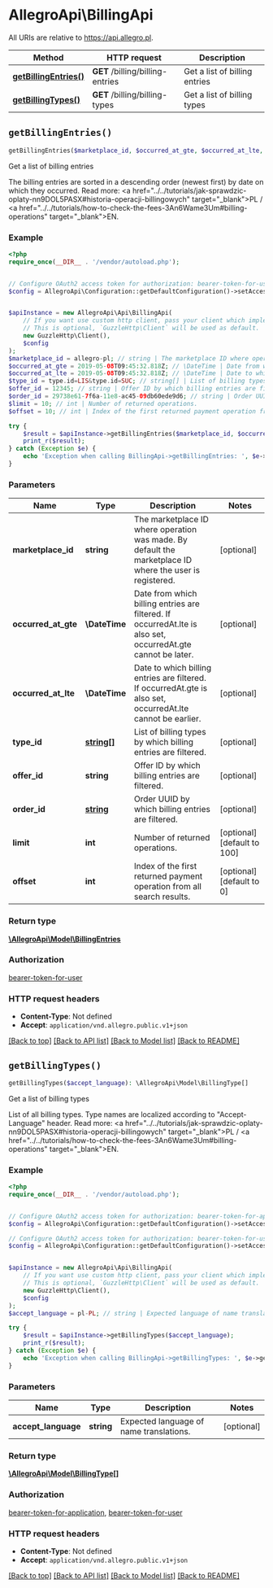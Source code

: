 # AllegroApi\BillingApi

All URIs are relative to https://api.allegro.pl.

Method | HTTP request | Description
------------- | ------------- | -------------
[**getBillingEntries()**](BillingApi.md#getBillingEntries) | **GET** /billing/billing-entries | Get a list of billing entries
[**getBillingTypes()**](BillingApi.md#getBillingTypes) | **GET** /billing/billing-types | Get a list of billing types


## `getBillingEntries()`

```php
getBillingEntries($marketplace_id, $occurred_at_gte, $occurred_at_lte, $type_id, $offer_id, $order_id, $limit, $offset): \AllegroApi\Model\BillingEntries
```

Get a list of billing entries

The billing entries are sorted in a descending order (newest first) by date on which they occurred. Read more: <a href=\"../../tutorials/jak-sprawdzic-oplaty-nn9DOL5PASX#historia-operacji-billingowych\" target=\"_blank\">PL</a> / <a href=\"../../tutorials/how-to-check-the-fees-3An6Wame3Um#billing-operations\" target=\"_blank\">EN</a>.

### Example

```php
<?php
require_once(__DIR__ . '/vendor/autoload.php');


// Configure OAuth2 access token for authorization: bearer-token-for-user
$config = AllegroApi\Configuration::getDefaultConfiguration()->setAccessToken('YOUR_ACCESS_TOKEN');


$apiInstance = new AllegroApi\Api\BillingApi(
    // If you want use custom http client, pass your client which implements `GuzzleHttp\ClientInterface`.
    // This is optional, `GuzzleHttp\Client` will be used as default.
    new GuzzleHttp\Client(),
    $config
);
$marketplace_id = allegro-pl; // string | The marketplace ID where operation was made. By default the marketplace ID where the user is registered.
$occurred_at_gte = 2019-05-08T09:45:32.818Z; // \DateTime | Date from which billing entries are filtered. If occurredAt.lte is also set, occurredAt.gte cannot be later.
$occurred_at_lte = 2019-05-08T09:45:32.818Z; // \DateTime | Date to which billing entries are filtered. If occurredAt.gte is also set, occurredAt.lte cannot be earlier.
$type_id = type.id=LIS&type.id=SUC; // string[] | List of billing types by which billing entries are filtered.
$offer_id = 12345; // string | Offer ID by which billing entries are filtered.
$order_id = 29738e61-7f6a-11e8-ac45-09db60ede9d6; // string | Order UUID by which billing entries are filtered.
$limit = 10; // int | Number of returned operations.
$offset = 10; // int | Index of the first returned payment operation from all search results.

try {
    $result = $apiInstance->getBillingEntries($marketplace_id, $occurred_at_gte, $occurred_at_lte, $type_id, $offer_id, $order_id, $limit, $offset);
    print_r($result);
} catch (Exception $e) {
    echo 'Exception when calling BillingApi->getBillingEntries: ', $e->getMessage(), PHP_EOL;
}
```

### Parameters

Name | Type | Description  | Notes
------------- | ------------- | ------------- | -------------
 **marketplace_id** | **string**| The marketplace ID where operation was made. By default the marketplace ID where the user is registered. | [optional]
 **occurred_at_gte** | **\DateTime**| Date from which billing entries are filtered. If occurredAt.lte is also set, occurredAt.gte cannot be later. | [optional]
 **occurred_at_lte** | **\DateTime**| Date to which billing entries are filtered. If occurredAt.gte is also set, occurredAt.lte cannot be earlier. | [optional]
 **type_id** | [**string[]**](../Model/string.md)| List of billing types by which billing entries are filtered. | [optional]
 **offer_id** | **string**| Offer ID by which billing entries are filtered. | [optional]
 **order_id** | [**string**](../Model/.md)| Order UUID by which billing entries are filtered. | [optional]
 **limit** | **int**| Number of returned operations. | [optional] [default to 100]
 **offset** | **int**| Index of the first returned payment operation from all search results. | [optional] [default to 0]

### Return type

[**\AllegroApi\Model\BillingEntries**](../Model/BillingEntries.md)

### Authorization

[bearer-token-for-user](../../README.md#bearer-token-for-user)

### HTTP request headers

- **Content-Type**: Not defined
- **Accept**: `application/vnd.allegro.public.v1+json`

[[Back to top]](#) [[Back to API list]](../../README.md#endpoints)
[[Back to Model list]](../../README.md#models)
[[Back to README]](../../README.md)

## `getBillingTypes()`

```php
getBillingTypes($accept_language): \AllegroApi\Model\BillingType[]
```

Get a list of billing types

List of all billing types. Type names are localized according to \"Accept-Language\" header. Read more: <a href=\"../../tutorials/jak-sprawdzic-oplaty-nn9DOL5PASX#historia-operacji-billingowych\" target=\"_blank\">PL</a> / <a href=\"../../tutorials/how-to-check-the-fees-3An6Wame3Um#billing-operations\" target=\"_blank\">EN</a>.

### Example

```php
<?php
require_once(__DIR__ . '/vendor/autoload.php');


// Configure OAuth2 access token for authorization: bearer-token-for-application
$config = AllegroApi\Configuration::getDefaultConfiguration()->setAccessToken('YOUR_ACCESS_TOKEN');

// Configure OAuth2 access token for authorization: bearer-token-for-user
$config = AllegroApi\Configuration::getDefaultConfiguration()->setAccessToken('YOUR_ACCESS_TOKEN');


$apiInstance = new AllegroApi\Api\BillingApi(
    // If you want use custom http client, pass your client which implements `GuzzleHttp\ClientInterface`.
    // This is optional, `GuzzleHttp\Client` will be used as default.
    new GuzzleHttp\Client(),
    $config
);
$accept_language = pl-PL; // string | Expected language of name translations.

try {
    $result = $apiInstance->getBillingTypes($accept_language);
    print_r($result);
} catch (Exception $e) {
    echo 'Exception when calling BillingApi->getBillingTypes: ', $e->getMessage(), PHP_EOL;
}
```

### Parameters

Name | Type | Description  | Notes
------------- | ------------- | ------------- | -------------
 **accept_language** | **string**| Expected language of name translations. | [optional]

### Return type

[**\AllegroApi\Model\BillingType[]**](../Model/BillingType.md)

### Authorization

[bearer-token-for-application](../../README.md#bearer-token-for-application), [bearer-token-for-user](../../README.md#bearer-token-for-user)

### HTTP request headers

- **Content-Type**: Not defined
- **Accept**: `application/vnd.allegro.public.v1+json`

[[Back to top]](#) [[Back to API list]](../../README.md#endpoints)
[[Back to Model list]](../../README.md#models)
[[Back to README]](../../README.md)
